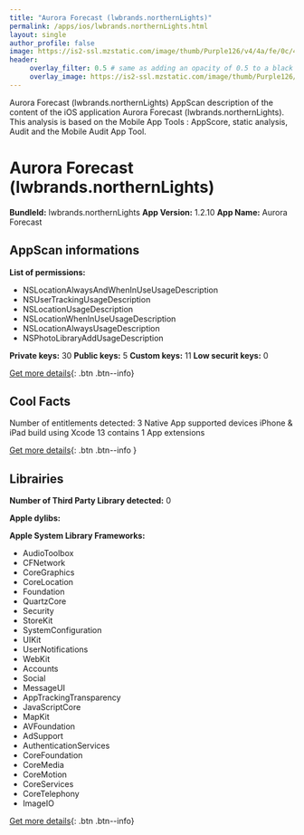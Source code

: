 ```yaml
---
title: "Aurora Forecast (lwbrands.northernLights)"
permalink: /apps/ios/lwbrands.northernLights.html
layout: single
author_profile: false
image: https://is2-ssl.mzstatic.com/image/thumb/Purple126/v4/4a/fe/0c/4afe0c08-e6f4-72ef-15f1-b75d8b4bdd09/AppIcon-1x_U007emarketing-0-7-0-85-220.png/512x512bb.jpg
header: 
     overlay_filter: 0.5 # same as adding an opacity of 0.5 to a black background
     overlay_image: https://is2-ssl.mzstatic.com/image/thumb/Purple126/v4/4a/fe/0c/4afe0c08-e6f4-72ef-15f1-b75d8b4bdd09/AppIcon-1x_U007emarketing-0-7-0-85-220.png/512x512bb.jpg
---
```

Aurora Forecast (lwbrands.northernLights) AppScan description of the content of the iOS application Aurora Forecast (lwbrands.northernLights). This analysis is based on the Mobile App Tools : AppScore, static analysis, Audit and the Mobile Audit App Tool.

# Aurora Forecast (lwbrands.northernLights)

**BundleId:** lwbrands.northernLights
**App Version:** 1.2.10
**App Name:** Aurora Forecast


## AppScan informations 

**List of permissions:** 
- NSLocationAlwaysAndWhenInUseUsageDescription
- NSUserTrackingUsageDescription
- NSLocationUsageDescription
- NSLocationWhenInUseUsageDescription
- NSLocationAlwaysUsageDescription
- NSPhotoLibraryAddUsageDescription
  
  
**Private keys:** 30
**Public keys:** 5
**Custom keys:** 11
**Low securit keys:** 0
  
[Get more details](/pricing.html){: .btn .btn--info}

## Cool Facts

Number of entitlements detected: 3
Native App
supported devices iPhone & iPad
build using Xcode 13
contains 1 App extensions
  
[Get more details](/pricing.html){: .btn .btn--info }

## Librairies 
**Number of Third Party Library detected:** 0


**Apple dylibs:**


**Apple System Library Frameworks:**
- AudioToolbox
- CFNetwork
- CoreGraphics
- CoreLocation
- Foundation
- QuartzCore
- Security
- StoreKit
- SystemConfiguration
- UIKit
- UserNotifications
- WebKit
- Accounts
- Social
- MessageUI
- AppTrackingTransparency
- JavaScriptCore
- MapKit
- AVFoundation
- AdSupport
- AuthenticationServices
- CoreFoundation
- CoreMedia
- CoreMotion
- CoreServices
- CoreTelephony
- ImageIO


  
[Get more details](/pricing.html){: .btn .btn--info}

